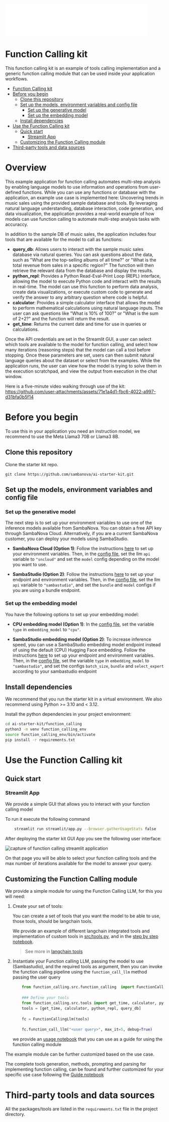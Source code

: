 
<a href="https://sambanova.ai/">
<picture>
 <source media="(prefers-color-scheme: dark)" srcset="../images/SambaNova-light-logo-1.png" height="100">
  <img alt="SambaNova logo" src="../images/SambaNova-dark-logo-1.png" height="100">
</picture>
</a>

Function Calling kit
====================

This function calling kit is an example of tools calling implementation and a generic function calling module that can be used inside your application workflows.
<!-- TOC -->

- [Function Calling kit](#function-calling-kit)
- [Before you begin](#before-you-begin)
    - [Clone this repository](#clone-this-repository)
    - [Set up the models, environment variables and config file](#set-up-the-models-environment-variables-and-config-file)
        - [Set up the generative model](#set-up-the-generative-model)
        - [Set up the embedding model](#set-up-the-embedding-model)
    - [Install dependencies](#install-dependencies)
- [Use the Function Calling kit](#use-the-function-calling-kit)
    - [Quick start](#quick-start)
        - [Streamlit App](#streamlit-app)
    - [Customizing the Function Calling module](#customizing-the-function-calling-module)
- [Third-party tools and data sources](#third-party-tools-and-data-sources)

<!-- /TOC -->
<!-- /TOC -->
# Overview

This example application for function calling automates multi-step analysis by enabling language models to use information and operations from user-defined functions. While you can use any functions or database with the application, an example use case is implemented here: Uncovering trends in music sales using the provided sample database and tools. By leveraging natural language understanding, database interaction, code generation, and data visualization, the application provides a real-world example of how models can use function calling to automate multi-step analysis tasks with accuraccy.

In addition to the sample DB of music sales, the application includes four tools that are available for the model to call as functions:

- **query_db**: Allows users to interact with the sample music sales database via natural queries. You can ask questions about the data, such as "What are the top-selling albums of all time?" or "What is the total revenue from sales in a specific region?" The function will then retrieve the relevant data from the database and display the results.
- **python_repl**: Provides a Python Read-Eval-Print Loop (REPL) interface, allowing the model to execute Python code and interact with the results in real-time. The model can use this function to perform data analysis, create data visualizations, or execute custom code to generate and verify the answer to any arbitrary question where code is helpful.
- **calculator**: Provides a simple calculator interface that allows the model to perform mathematical calculations using natural language inputs. The user can ask questions like "What is 10% of 100?" or "What is the sum of 2+2?" and the function will return the result.
- **get_time**: Returns the current date and time for use in queries or calculations.

Once the API credentials are set in the Streamlit GUI, a user can select which tools are available to the model for function calling, and select how many iterations (reasoning steps) that the model can call a tool before stopping. Once these parameters are set, users can then submit natural language queries about the dataset or select from the examples. While the application runs, the user can view how the model is trying to solve them in the execution scratchpad, and view the output from execution in the chat window.

Here is a five-minute video walking through use of the kit:
https://github.com/user-attachments/assets/71e1a4d1-fbc6-4022-a997-d31bfa0b5f14


# Before you begin

To use this in your application you need an instruction model, we recommend to use the Meta Llama3 70B or Llama3 8B. 

## Clone this repository

Clone the starter kit repo.
```
git clone https://github.com/sambanova/ai-starter-kit.git
```
## Set up the models, environment variables and config file

### Set up the generative model

The next step is to set up your environment variables to use one of the inference models available from SambaNova. You can obtain a free API key through SambaNova Cloud. Alternatively, if you are a current SambaNova customer, you can deploy your models using SambaStudio.

- **SambaNova Cloud (Option 1)**: Follow the instructions [here](../README.md#use-sambanova-cloud-option-1) to set up your environment variables.
    Then, in the [config file](./config.yaml), set the llm `api` variable to `"sncloud"` and set the `model` config depending on the model you want to use.

- **SambaStudio (Option 2)**: Follow the instructions [here](../README.md#use-sambastudio-option-2) to set up your endpoint and environment variables.
    Then, in the [config file](./config.yaml), set the llm `api` variable to `"sambastudio"`, and set the `bundle` and `model` configs if you are using a bundle endpoint.

### Set up the embedding model

You have the following options to set up your embedding model:

* **CPU embedding model (Option 1)**: In the [config file](./config.yaml), set the variable `type` in `embedding_model` to `"cpu"`.

* **SambaStudio embedding model (Option 2)**: To increase inference speed, you can use a SambaStudio embedding model endpoint instead of using the default (CPU) Hugging Face embedding. Follow the instructions [here](../README.md#use-sambastudio-embedding-option-2) to set up your endpoint and environment variables. Then, in the [config file](./config.yaml), set the variable `type` in `embedding_model` to `"sambastudio"`, and set the configs `batch_size`, `bundle` and `select_expert` according to your sambastudio endpoint

## Install dependencies

We recommend that you run the starter kit in a virtual environment. We also recommend using Python >= 3.10 and < 3.12.

Install the python dependencies in your project environment:

```bash
cd ai-starter-kit/function_calling
python3 -m venv function_calling_env
source function_calling_env/bin/activate
pip install -r requirements.txt
```

# Use the Function Calling kit

## Quick start

### Streamlit App

We provide a simple GUI that allows you to interact with your function calling model

To run it execute the following command 

```bash
    streamlit run streamlit/app.py --browser.gatherUsageStats false 
```

After deploying the starter kit GUI App you see the following user interface:

![capture of function calling streamlit application](./docs/function_calling_app.png)

On that page you will be able to select your function calling tools and the max number of iterations available for the model to answer your query.

## Customizing the Function Calling module

We provide a simple module for using the Function Calling LLM, for this you will need:

1. Create your set of tools:

    You can create a set of tools that you want the model to be able to use, those tools, should be langchain tools.

    We provide an example of different langchain integrated tools and implementation of custom tools in [src/tools.py](src/tools.py), and in the [step by step notebook](./notebooks/function_calling_guide.ipynb).

    > See more in [langchain tools](https://python.langchain.com/v0.1/docs/modules/tools/)

2. Instantiate your Function calling LLM, passing the model to use (Sambastudio), and the required tools as argument, then you can invoke the function calling pipeline using the `function_call_llm` method passing the user query

    ``` python
        from function_calling.src.function_calling  import FunctionCallingLlm
        
        ### Define your tools
        from function_calling.src.tools import get_time, calculator, python_repl, query_db
        tools = [get_time, calculator, python_repl, query_db]

        fc = FunctionCallingLlm(tools)

        fc.function_call_llm("<user query>", max_it=5, debug=True)
    ```

    we provide an [usage notebook](notebooks/usage.ipynb) that you can use as a guide for using the function calling module

The example module can be further customized based on the use case.

The complete tools generation, methods, prompting and parsing for implementing function calling, can be found and further customized for your specific use case following the [Guide notebook](./notebooks/function_calling_guide.ipynb)  

# Third-party tools and data sources

All the packages/tools are listed in the `requirements.txt` file in the project directory. 
